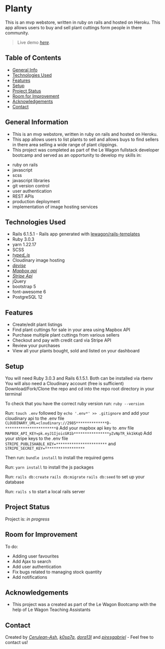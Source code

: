 # Planty

This is an mvp webstore, written in ruby on rails and hosted on Heroku.
This app allows users to buy and sell plant cuttings form people in there community.

> Live demo [_here_](http://planty-le-wagon.herokuapp.com/). <!-- If you have the project hosted somewhere, include the link here. -->

## Table of Contents

- [General Info](#general-information)
- [Technologies Used](#technologies-used)
- [Features](#features)
- [Setup](#setup)
- [Project Status](#project-status)
- [Room for Improvement](#room-for-improvement)
- [Acknowledgements](#acknowledgements)
- [Contact](#contact)
<!-- * [License](#license) -->

## General Information

- This is an mvp webstore, written in ruby on rails and hosted on Heroku.
- This app allows users to list plants to sell and allows buys to find sellers in there area selling a wide range of plant clippings.
- This project was completed as part of the Le Wagon fullstack developer bootcamp and served as an opportunity to develop my skills in:

* ruby on rails
* javascript
* scss
* javascript libraries
* git version control
* user authentication
* REST APIs
* production deployment
* implementation of image hosting services

## Technologies Used

- Rails 6.1.5.1 - Rails app generated with [lewagon/rails-templates](https://github.com/lewagon/rails-templates)
- Ruby 3.0.3
- yarn 1.22.17
- SCSS
- [_typed_js_](https://mattboldt.com/demos/typed-js/)
- Cloudinary image hosting
- [_devise_](https://github.com/plataformatec/devise/)
- [_Mapbox api_](https://www.mapbox.com/)
- [_Stripe Api_](https://stripe.com/)
- jQuery
- bootstrap 5
- font-awesome 6
- PostgreSQL 12

## Features

- Create/edit plant listings
- Find plant cuttings for sale in your area using Mapbox API
- Purchase multiple plant cuttings from various sellers
- Checkout and pay with credit card via Stripe API
- Review your purchases
- View all your plants bought, sold and listed on your dashboard

## Setup

You will need Ruby 3.0.3 and Rails 6.1.5.1. Both can be installed via rbenv
You will also need a Cloudinary account (free is sufficient)
Download/Fork/Clone the repo and cd into the repo root directory in your terminal

To check that you have the correct ruby version run:
`ruby --version`

Run: `touch .env` followed by `echo '.env*' >> .gitignore`
and add your cloudinary api to the .env file `CLOUDINARY_URL=cloudinary://2985**************D-***********************8`
Add your mapbox api key to .env file `MAPBOX_API_KEY=pk.eyJ1IjoicGR1b****************yZvNpTR_kk1kKqQ`
Add your stripe keys to the .env file `STRIPE_PUBLISHABLE_KEY=***********************` and `STRIPE_SECRET_KEY=******************`

Then run:
`bundle install`
to install the required gems

Run:
`yarn install`
to install the js packages

Run:
`rails db:create`
`rails db:migrate`
`rails db:seed`
to set up your database

Run:
`rails s`
to start a local rails server

## Project Status

Project is: _in progress_

## Room for Improvement

To do:

- Adding user favourites
- Add Ajax to search
- Add user authentication
- Fix bugs related to managing stock quantity
- Add notifications

## Acknowledgements

- This project was a created as part of the Le Wagon Bootcamp with the help of Le Wagon Teaching Assistants

## Contact

Created by [_Cerulean-Ash_](https://cerulean-ash.github.io/portfolioV2/), [_k0sa7a_](https://github.com/k0sa7a), [_dora13l_](https://github.com/dora13l) and [_piresgabriel_](https://github.com/piresgabriel) - Feel free to contact us!
